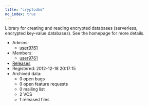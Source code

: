 ```yaml
---
title: "cryptodbm"
no_index: true
---
```


Library for creating and reading encrypted databases (serverless, encrypted key-value databases). See the homepage for more details.


* Admins:
  * [user9761](/users/user9761)
* Members:
  * [user9761](/users/user9761)
* [Releases](https://download.ocamlcore.org/cryptodbm)
* Registered: 2012-12-18 20:17:15
* Archived data:
  * 0 open bugs
  * 0 open feature requests
  * 0 mailing list
  * 2 VCS
  * 1 released files
